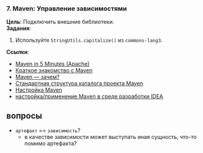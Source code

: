 ### 7. Maven: Управление зависимостями
**Цель**: Подключить внешние библиотеки.  
**Задания**:
1. Используйте `StringUtils.capitalize()` из `commons-lang3`.

**Ссылки**:
- [Maven in 5 Minutes (Apache)](https://maven.apache.org/guides/getting-started/maven-in-five-minutes.html)
- [Краткое знакомство с Maven](https://tproger.ru/articles/maven-short-intro)
- [Maven — зачем?](https://habr.com/ru/articles/78252/)
- [Стандартная структура каталога проекта Maven](https://maven.apache.org/guides/introduction/introduction-to-the-standard-directory-layout.html)
- [Настройка Maven](https://github.com/gochaorg/blog/blob/master/itdocs/maven/docs/official-configuring-maven.md)
- [настройка/применение Maven в среде разработки IDEA](https://www.jetbrains.com/help/idea/maven-support.html)


## вопросы
- `артефакт` == `зависимость`?
  - в качестве зависимости может выступать иная сущность, что-то помимо артефакта?